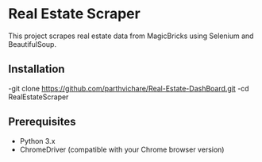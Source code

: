# Real Estate Scraper

This project scrapes real estate data from MagicBricks using Selenium and BeautifulSoup.

## Installation

-git clone https://github.com/parthvichare/Real-Estate-DashBoard.git
-cd RealEstateScraper

## Prerequisites

- Python 3.x
- ChromeDriver (compatible with your Chrome browser version)
  


